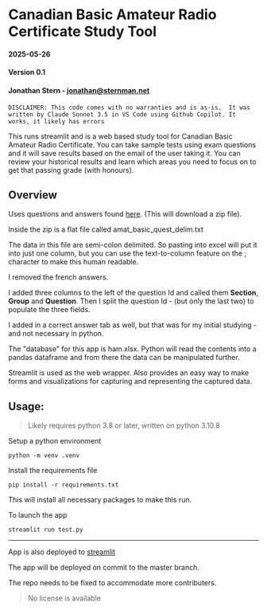 # Canadian Basic Amateur Radio Certificate Study Tool

#### 2025-05-26
#### Version 0.1
#### Jonathan Stern - jonathan@sternman.net

 `DISCLAIMER: This code comes with no warranties and is as-is. 
 It was written by Claude Sonnet 3.5 in VS Code using Github Copilot.
 It works, it likely has errors`

This runs streamlit and is a web based study tool for Canadian Basic Amateur Radio Certificate.
You can take sample tests using exam questions and it will save results based on the email of the user taking it.
You can review your historical results and learn which areas you need to focus on to get that passing grade (with honours).

## Overview

Uses questions and answers found [here](https://apc-cap.ic.gc.ca/datafiles/amat_basic_quest.zip). (This will download a zip file).

Inside the zip is a flat file called amat_basic_quest_delim.txt

The data in this file are semi-colon delimited. So pasting into excel will put it into just one column, but you can use the text-to-column feature on the ; character to make this human readable.

I removed the french answers.

I added three columns to the left of the question Id and called them **Section**, **Group** and **Question**. Then I split the question Id - (but only the last two) to populate the three fields.

I added in a correct answer tab as well, but that was for my initial studying - and not necessary in python.

The "database" for this app is ham.xlsx. Python will read the contents into a pandas dataframe and from there the data can be manipulated further.

Streamlit is used as the web wrapper. Also provides an easy way to make forms and visualizations for capturing and representing the captured data.

## Usage:

>Likely requires python 3.8 or later, written on python 3.10.8

Setup a python environment

```python -m venv .venv```

Install the requirements file

```pip install -r requirements.txt```

This will install all necessary packages to make this run.

To launch the app

```streamlit run test.py```

***

App is also deployed to [streamlit](https://amatuerradiostudy.streamlit.app/)

The app will be deployed on commit to the master branch.

The repo needs to be fixed to accommodate more contributers.


> No license is available



